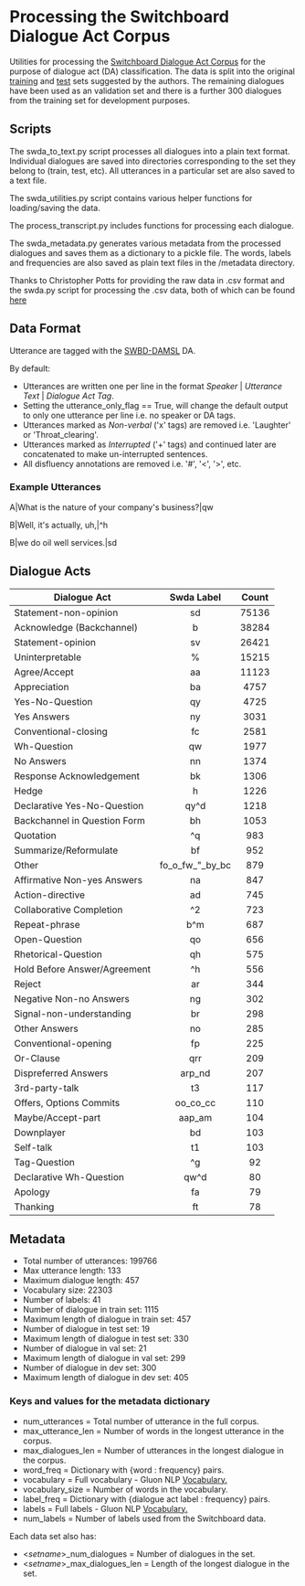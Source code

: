 # Processing the Switchboard Dialogue Act Corpus
Utilities for processing the [Switchboard Dialogue Act Corpus](https://web.stanford.edu/~jurafsky/ws97/)
for the purpose of dialogue act (DA) classification. The data is split into the original [training](https://web.stanford.edu/~jurafsky/ws97/ws97-train-convs.list) 
and [test](https://web.stanford.edu/~jurafsky/ws97/ws97-test-convs.list) sets suggested by the authors.
The remaining dialogues have been used as an validation set and there is a further 300 dialogues from the training set for development purposes.

## Scripts
The swda_to_text.py script processes all dialogues into a plain text format. Individual dialogues are saved into directories corresponding
to the set they belong to (train, test, etc). All utterances in a particular set are also saved to a text file.

The swda_utilities.py script contains various helper functions for loading/saving the data.

The process_transcript.py includes functions for processing each dialogue.

The swda_metadata.py generates various metadata from the processed dialogues and saves them as a dictionary to a pickle file.
The words, labels and frequencies are also saved as plain text files in the /metadata directory.

Thanks to Christopher Potts for providing the raw data in .csv format and the swda.py script for processing the .csv data, both of which can be found [here](https://github.com/cgpotts/swda)

## Data Format
Utterance are tagged with the [SWBD-DAMSL](https://web.stanford.edu/~jurafsky/ws97/manual.august1.html) DA.

By default:
- Utterances are written one per line in the format *Speaker* | *Utterance Text* | *Dialogue Act Tag*.
- Setting the utterance_only_flag == True, will change the default output to only one utterance per line i.e. no speaker or DA tags.
- Utterances marked as *Non-verbal* ('x' tags) are removed i.e. 'Laughter' or 'Throat_clearing'.
- Utterances marked as *Interrupted* ('+' tags) and continued later are concatenated to make un-interrupted sentences.
- All disfluency annotations are removed i.e. '#', '<', '>', etc.

### Example Utterances
A|What is the nature of your company's business?|qw

B|Well, it's actually, uh,|^h

B|we do oil well services.|sd

## Dialogue Acts
Dialogue Act    | Swda Label    | Count
--- | :---: | :---:
Statement-non-opinion   | sd    | 75136
Acknowledge (Backchannel)   | b    | 38284
Statement-opinion   | sv    | 26421
Uninterpretable | %     | 15215
Agree/Accept    | aa    | 11123
Appreciation    | ba    | 4757
Yes-No-Question | qy    | 4725
Yes Answers | ny    | 3031
Conventional-closing    | fc    | 2581
Wh-Question | qw    | 1977
No Answers  | nn    | 1374
Response Acknowledgement    | bk    | 1306
Hedge   | h    | 1226
Declarative Yes-No-Question | qy^d    | 1218
Backchannel in Question Form    | bh    | 1053
Quotation   | ^q    | 983
Summarize/Reformulate   | bf    | 952
Other   | fo_o_fw_"_by_bc    | 879
Affirmative Non-yes Answers | na    | 847
Action-directive    | ad    | 745
Collaborative Completion    | ^2    | 723
Repeat-phrase   | b^m   | 687
Open-Question   | qo    | 656
Rhetorical-Question   | qh    | 575
Hold Before Answer/Agreement    | ^h    | 556
Reject  | ar    | 344
Negative Non-no Answers | ng    | 302
Signal-non-understanding    | br    | 298
Other Answers   | no    | 285
Conventional-opening    | fp    | 225
Or-Clause   | qrr    | 209
Dispreferred Answers    | arp_nd    | 207
3rd-party-talk  | t3    | 117
Offers, Options Commits | oo_co_cc    | 110
Maybe/Accept-part   | aap_am    | 104
Downplayer  | bd    | 103
Self-talk	| t1    | 103
Tag-Question    | ^g    | 92
Declarative Wh-Question | qw^d    | 80
Apology | fa    | 79
Thanking    | ft    | 78

## Metadata
- Total number of utterances: 199766
- Max utterance length: 133
- Maximum dialogue length: 457
- Vocabulary size: 22303
- Number of labels: 41
- Number of dialogue in train set: 1115
- Maximum length of dialogue in train set: 457
- Number of dialogue in test set: 19
- Maximum length of dialogue in test set: 330
- Number of dialogue in val set: 21
- Maximum length of dialogue in val set: 299
- Number of dialogue in dev set: 300
- Maximum length of dialogue in dev set: 405

### Keys and values for the metadata dictionary
- num_utterances = Total number of utterance in the full corpus.
- max_utterance_len = Number of words in the longest utterance in the corpus.
- max_dialogues_len = Number of utterances in the longest dialogue in the corpus.
- word_freq = Dictionary with {word : frequency} pairs.
- vocabulary = Full vocabulary - Gluon NLP [Vocabulary.](http://gluon-nlp.mxnet.io/api/modules/vocab.html#gluonnlp.Vocab)
- vocabulary_size = Number of words in the vocabulary.
- label_freq = Dictionary with {dialogue act label : frequency} pairs.
- labels = Full labels - Gluon NLP [Vocabulary.](http://gluon-nlp.mxnet.io/api/modules/vocab.html#gluonnlp.Vocab)
- num_labels = Number of labels used from the Switchboard data.

Each data set also has:
- <*setname*>_num_dialogues = Number of dialogues in the set.
- <*setname*>_max_dialogues_len = Length of the longest dialogue in the set.